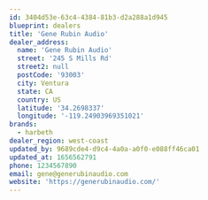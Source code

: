 ```yaml
---
id: 3404d53e-63c4-4384-81b3-d2a288a1d945
blueprint: dealers
title: 'Gene Rubin Audio'
dealer_address:
  name: 'Gene Rubin Audio'
  street: '245 S Mills Rd'
  street2: null
  postCode: '93003'
  city: Ventura
  state: CA
  country: US
  latitude: '34.2698337'
  longitude: '-119.24903969351021'
brands:
  - harbeth
dealer_region: west-coast
updated_by: 9689cde4-d9c4-4a0a-a0f0-e088ff46ca01
updated_at: 1656562791
phone: 1234567890
email: gene@generubinaudio.com
website: 'https://generubinaudio.com/'
---
```

